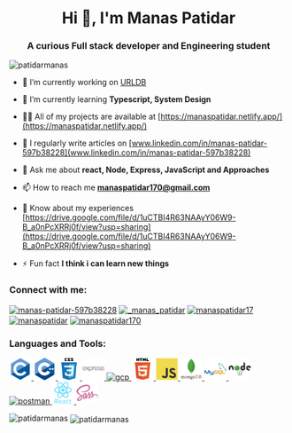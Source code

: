 <h1 align="center">Hi 👋, I'm Manas Patidar</h1>
<h3 align="center">A curious Full stack developer and Engineering student</h3>

<p align="left"> <img src="https://komarev.com/ghpvc/?username=patidarmanas&label=Profile%20views&color=0e75b6&style=flat" alt="patidarmanas" /> </p>

- 🔭 I’m currently working on [URLDB](https://github.com/PatidarManas/MyDb_Backend)

- 🌱 I’m currently learning **Typescript, System Design**

- 👨‍💻 All of my projects are available at [https://manaspatidar.netlify.app/](https://manaspatidar.netlify.app/)

- 📝 I regularly write articles on [www.linkedin.com/in/manas-patidar-597b38228](www.linkedin.com/in/manas-patidar-597b38228)

- 💬 Ask me about **react, Node, Express, JavaScript and Approaches**

- 📫 How to reach me **manaspatidar170@gmail.com**

- 📄 Know about my experiences [https://drive.google.com/file/d/1uCTBI4R63NAAyY06W9-B_a0nPcXRRj0f/view?usp=sharing](https://drive.google.com/file/d/1uCTBI4R63NAAyY06W9-B_a0nPcXRRj0f/view?usp=sharing)

- ⚡ Fun fact **I think i can learn new things**

<h3 align="left">Connect with me:</h3>
<p align="left">
<a href="https://linkedin.com/in/manas-patidar-597b38228" target="blank"><img align="center" src="https://raw.githubusercontent.com/rahuldkjain/github-profile-readme-generator/master/src/images/icons/Social/linked-in-alt.svg" alt="manas-patidar-597b38228" height="30" width="40" /></a>
<a href="https://instagram.com/_manas_patidar" target="blank"><img align="center" src="https://raw.githubusercontent.com/rahuldkjain/github-profile-readme-generator/master/src/images/icons/Social/instagram.svg" alt="_manas_patidar" height="30" width="40" /></a>
<a href="https://www.codechef.com/users/manaspatidar17" target="blank"><img align="center" src="https://cdn.jsdelivr.net/npm/simple-icons@3.1.0/icons/codechef.svg" alt="manaspatidar17" height="30" width="40" /></a>
<a href="https://www.leetcode.com/manaspatidar" target="blank"><img align="center" src="https://raw.githubusercontent.com/rahuldkjain/github-profile-readme-generator/master/src/images/icons/Social/leet-code.svg" alt="manaspatidar" height="30" width="40" /></a>
<a href="https://auth.geeksforgeeks.org/user/manaspatidar170" target="blank"><img align="center" src="https://raw.githubusercontent.com/rahuldkjain/github-profile-readme-generator/master/src/images/icons/Social/geeks-for-geeks.svg" alt="manaspatidar170" height="30" width="40" /></a>
</p>

<h3 align="left">Languages and Tools:</h3>
<p align="left"> <a href="https://www.cprogramming.com/" target="_blank" rel="noreferrer"> <img src="https://raw.githubusercontent.com/devicons/devicon/master/icons/c/c-original.svg" alt="c" width="40" height="40"/> </a> <a href="https://www.w3schools.com/cpp/" target="_blank" rel="noreferrer"> <img src="https://raw.githubusercontent.com/devicons/devicon/master/icons/cplusplus/cplusplus-original.svg" alt="cplusplus" width="40" height="40"/> </a> <a href="https://www.w3schools.com/css/" target="_blank" rel="noreferrer"> <img src="https://raw.githubusercontent.com/devicons/devicon/master/icons/css3/css3-original-wordmark.svg" alt="css3" width="40" height="40"/> </a> <a href="https://expressjs.com" target="_blank" rel="noreferrer"> <img src="https://raw.githubusercontent.com/devicons/devicon/master/icons/express/express-original-wordmark.svg" alt="express" width="40" height="40"/> </a> <a href="https://cloud.google.com" target="_blank" rel="noreferrer"> <img src="https://www.vectorlogo.zone/logos/google_cloud/google_cloud-icon.svg" alt="gcp" width="40" height="40"/> </a> <a href="https://www.w3.org/html/" target="_blank" rel="noreferrer"> <img src="https://raw.githubusercontent.com/devicons/devicon/master/icons/html5/html5-original-wordmark.svg" alt="html5" width="40" height="40"/> </a> <a href="https://developer.mozilla.org/en-US/docs/Web/JavaScript" target="_blank" rel="noreferrer"> <img src="https://raw.githubusercontent.com/devicons/devicon/master/icons/javascript/javascript-original.svg" alt="javascript" width="40" height="40"/> </a> <a href="https://www.mongodb.com/" target="_blank" rel="noreferrer"> <img src="https://raw.githubusercontent.com/devicons/devicon/master/icons/mongodb/mongodb-original-wordmark.svg" alt="mongodb" width="40" height="40"/> </a> <a href="https://www.mysql.com/" target="_blank" rel="noreferrer"> <img src="https://raw.githubusercontent.com/devicons/devicon/master/icons/mysql/mysql-original-wordmark.svg" alt="mysql" width="40" height="40"/> </a> <a href="https://nodejs.org" target="_blank" rel="noreferrer"> <img src="https://raw.githubusercontent.com/devicons/devicon/master/icons/nodejs/nodejs-original-wordmark.svg" alt="nodejs" width="40" height="40"/> </a> <a href="https://postman.com" target="_blank" rel="noreferrer"> <img src="https://www.vectorlogo.zone/logos/getpostman/getpostman-icon.svg" alt="postman" width="40" height="40"/> </a> <a href="https://reactjs.org/" target="_blank" rel="noreferrer"> <img src="https://raw.githubusercontent.com/devicons/devicon/master/icons/react/react-original-wordmark.svg" alt="react" width="40" height="40"/> </a> <a href="https://sass-lang.com" target="_blank" rel="noreferrer"> <img src="https://raw.githubusercontent.com/devicons/devicon/master/icons/sass/sass-original.svg" alt="sass" width="40" height="40"/> </a> </p>

<p><img align="left" src="https://github-readme-stats.vercel.app/api/top-langs?username=patidarmanas&show_icons=true&locale=en&layout=compact" alt="patidarmanas" /></p>

<p>&nbsp;<img align="center" src="https://github-readme-stats.vercel.app/api?username=patidarmanas&show_icons=true&locale=en" alt="patidarmanas" /></p>

